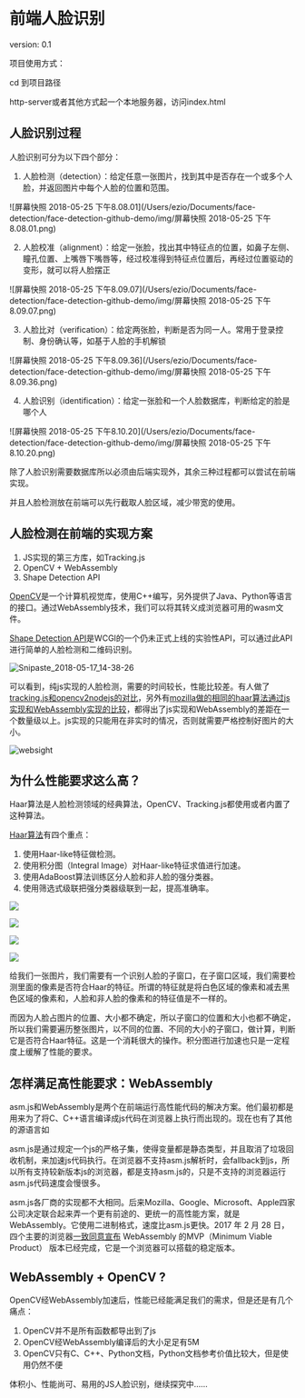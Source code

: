 前端人脸识别
===
version: 0.1



项目使用方式：

cd 到项目路径

http-server或者其他方式起一个本地服务器，访问index.html

##  人脸识别过程

人脸识别可分为以下四个部分：

1. 人脸检测（detection）：给定任意一张图片，找到其中是否存在一个或多个人脸，并返回图片中每个人脸的位置和范围。

![屏幕快照 2018-05-25 下午8.08.01](/Users/ezio/Documents/face-detection/face-detection-github-demo/img/屏幕快照 2018-05-25 下午8.08.01.png)


2. 人脸校准（alignment）：给定一张脸，找出其中特征点的位置，如鼻子左侧、瞳孔位置、上嘴唇下嘴唇等，经过校准得到特征点位置后，再经过位置驱动的变形，就可以将人脸摆正


![屏幕快照 2018-05-25 下午8.09.07](/Users/ezio/Documents/face-detection/face-detection-github-demo/img/屏幕快照 2018-05-25 下午8.09.07.png)


3. 人脸比对（verification）：给定两张脸，判断是否为同一人。常用于登录控制、身份确认等，如基于人脸的手机解锁


![屏幕快照 2018-05-25 下午8.09.36](/Users/ezio/Documents/face-detection/face-detection-github-demo/img/屏幕快照 2018-05-25 下午8.09.36.png)


4. 人脸识别（identification）：给定一张脸和一个人脸数据库，判断给定的脸是哪个人


![屏幕快照 2018-05-25 下午8.10.20](/Users/ezio/Documents/face-detection/face-detection-github-demo/img/屏幕快照 2018-05-25 下午8.10.20.png)


除了人脸识别需要数据库所以必须由后端实现外，其余三种过程都可以尝试在前端实现。

并且人脸检测放在前端可以先行截取人脸区域，减少带宽的使用。

## 人脸检测在前端的实现方案

1. JS实现的第三方库，如Tracking.js
2. OpenCV + WebAssembly
3. Shape Detection API

[OpenCV](https://opencv.org/)是一个计算机视觉库，使用C++编写，另外提供了Java、Python等语言的接口。通过WebAssembly技术，我们可以将其转义成浏览器可用的wasm文件。

[Shape Detection API](https://github.com/WICG/shape-detection-api)是WCGI的一个仍未正式上线的实验性API，可以通过此API进行简单的人脸检测和二维码识别。


![Snipaste_2018-05-17_14-38-26](/Users/ezio/Documents/face-detection/face-detection-github-demo/img/Snipaste_2018-05-17_14-38-26.png)

可以看到，纯js实现的人脸检测，需要的时间较长，性能比较差。有人做了[tracking.js和opencv2nodejs的对比](https://blog.beautifulinteractions.com/face-detection-and-recognition-with-javascript-9e0b51b1c012)，另外有[mozilla做的相同的haar算法通过js实现和WebAssembly实现的比较](https://hacks.mozilla.org/2017/09/bootcamps-webassembly-and-computer-vision/)，都得出了js实现和WebAssembly的差距在一个数量级以上。js实现的只能用在非实时的情况，否则就需要严格控制好图片的大小。

![websight](/Users/ezio/Documents/face-detection/face-detection-github-demo/img/websight.gif)


##  为什么性能要求这么高？


Haar算法是人脸检测领域的经典算法，OpenCV、Tracking.js都使用或者内置了这种算法。

[Haar算法](https://www.cnblogs.com/ello/archive/2012/04/28/2475419.html)有四个重点：
1. 使用Haar-like特征做检测。
2. 使用积分图（Integral Image）对Haar-like特征求值进行加速。
3. 使用AdaBoost算法训练区分人脸和非人脸的强分类器。
4. 使用筛选式级联把强分类器级联到一起，提高准确率。

![](https://images.cnblogs.com/cnblogs_com/ello/%E5%9B%BE%E7%89%871.png)

![](https://images.cnblogs.com/cnblogs_com/ello/%E5%9B%BE%E7%89%872.png)

![](https://images.cnblogs.com/cnblogs_com/ello/%E5%9B%BE%E7%89%874.png)

![](https://images.cnblogs.com/cnblogs_com/ello/%E5%9B%BE%E7%89%873.png)


给我们一张图片，我们需要有一个识别人脸的子窗口，在子窗口区域，我们需要检测里面的像素是否符合Haar的特征。所谓的特征就是将白色区域的像素和减去黑色区域的像素和，人脸和非人脸的像素和的特征值是不一样的。

而因为人脸占图片的位置、大小都不确定，所以子窗口的位置和大小也都不确定，所以我们需要遍历整张图片，以不同的位置、不同的大小的子窗口，做计算，判断它是否符合Haar特征。这是一个消耗很大的操作。积分图进行加速也只是一定程度上缓解了性能的要求。

## 怎样满足高性能要求：WebAssembly

asm.js和WebAssembly是两个在前端运行高性能代码的解决方案。他们最初都是用来为了将C、C++语言编译成js代码在浏览器上执行而出现的。现在也有了其他的源语言如

asm.js是通过规定一个js的严格子集，使得变量都是静态类型，并且取消了垃圾回收机制，来加速js代码执行。在浏览器不支持asm.js解析时，会fallback到js，所以所有支持较新版本js的浏览器，都是支持asm.js的，只是不支持的浏览器运行asm.js代码速度会慢很多。

asm.js各厂商的实现都不大相同。后来Mozilla、Google、Microsoft、Apple四家公司决定联合起来弄一个更有前途的、更统一的高性能方案，就是WebAssembly。它使用二进制格式，速度比asm.js更快。2017 年 2 月 28 日，四个主要的浏览器[一致同意宣布](https://link.zhihu.com/?target=https%3A//lists.w3.org/Archives/Public/public-webassembly/2017Feb/0002.html) WebAssembly 的MVP（Minimum Viable Product） 版本已经完成，它是一个浏览器可以搭载的稳定版本。

## WebAssembly + OpenCV ?

OpenCV经WebAssembly加速后，性能已经能满足我们的需求，但是还是有几个痛点：
1. OpenCV并不是所有函数都导出到了js
2. OpenCV经WebAssembly编译后的大小足足有5M
3. OpenCV只有C、C++、Python文档，Python文档参考价值比较大，但是使用仍然不便

体积小、性能尚可、易用的JS人脸识别，继续探究中……



